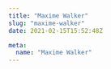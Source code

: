 ```yaml
---
title: "Maxime Walker"
slug: "maxime-walker"
date: 2021-02-15T15:52:48Z

meta:
  name: "Maxime Walker"
---
```


